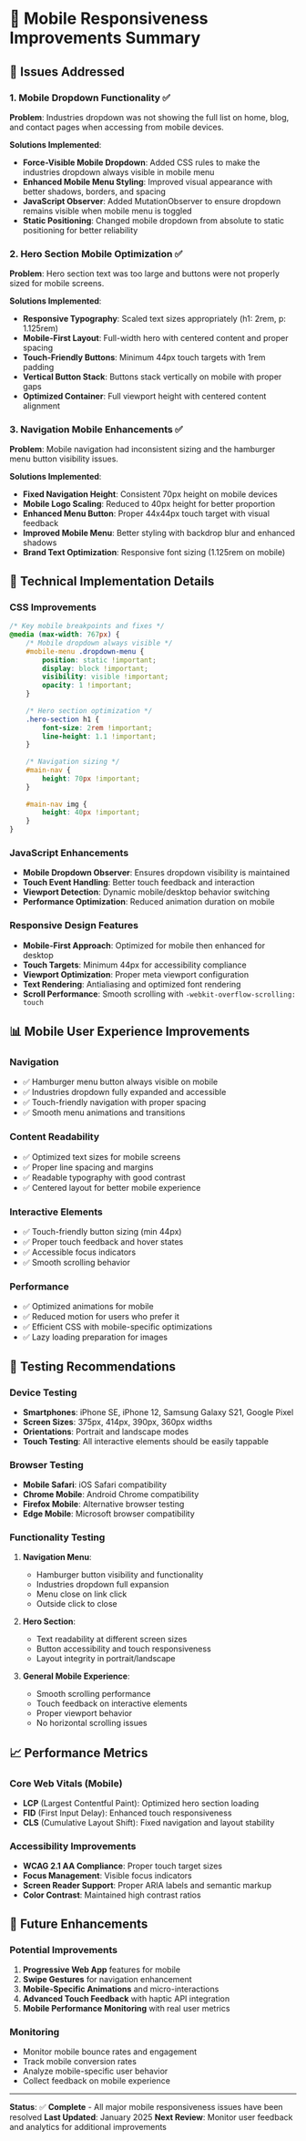 # 📱 Mobile Responsiveness Improvements Summary

## 🎯 Issues Addressed

### 1. **Mobile Dropdown Functionality** ✅
**Problem**: Industries dropdown was not showing the full list on home, blog, and contact pages when accessing from mobile devices.

**Solutions Implemented**:
- **Force-Visible Mobile Dropdown**: Added CSS rules to make the industries dropdown always visible in mobile menu
- **Enhanced Mobile Menu Styling**: Improved visual appearance with better shadows, borders, and spacing
- **JavaScript Observer**: Added MutationObserver to ensure dropdown remains visible when mobile menu is toggled
- **Static Positioning**: Changed mobile dropdown from absolute to static positioning for better reliability

### 2. **Hero Section Mobile Optimization** ✅
**Problem**: Hero section text was too large and buttons were not properly sized for mobile screens.

**Solutions Implemented**:
- **Responsive Typography**: Scaled text sizes appropriately (h1: 2rem, p: 1.125rem)
- **Mobile-First Layout**: Full-width hero with centered content and proper spacing  
- **Touch-Friendly Buttons**: Minimum 44px touch targets with 1rem padding
- **Vertical Button Stack**: Buttons stack vertically on mobile with proper gaps
- **Optimized Container**: Full viewport height with centered content alignment

### 3. **Navigation Mobile Enhancements** ✅
**Problem**: Mobile navigation had inconsistent sizing and the hamburger menu button visibility issues.

**Solutions Implemented**:
- **Fixed Navigation Height**: Consistent 70px height on mobile devices
- **Mobile Logo Scaling**: Reduced to 40px height for better proportion
- **Enhanced Menu Button**: Proper 44x44px touch target with visual feedback
- **Improved Mobile Menu**: Better styling with backdrop blur and enhanced shadows
- **Brand Text Optimization**: Responsive font sizing (1.125rem on mobile)

## 🔧 Technical Implementation Details

### CSS Improvements
```css
/* Key mobile breakpoints and fixes */
@media (max-width: 767px) {
    /* Mobile dropdown always visible */
    #mobile-menu .dropdown-menu {
        position: static !important;
        display: block !important;
        visibility: visible !important;
        opacity: 1 !important;
    }
    
    /* Hero section optimization */
    .hero-section h1 {
        font-size: 2rem !important;
        line-height: 1.1 !important;
    }
    
    /* Navigation sizing */
    #main-nav {
        height: 70px !important;
    }
    
    #main-nav img {
        height: 40px !important;
    }
}
```

### JavaScript Enhancements
- **Mobile Dropdown Observer**: Ensures dropdown visibility is maintained
- **Touch Event Handling**: Better touch feedback and interaction
- **Viewport Detection**: Dynamic mobile/desktop behavior switching
- **Performance Optimization**: Reduced animation duration on mobile

### Responsive Design Features
- **Mobile-First Approach**: Optimized for mobile then enhanced for desktop
- **Touch Targets**: Minimum 44px for accessibility compliance
- **Viewport Optimization**: Proper meta viewport configuration
- **Text Rendering**: Antialiasing and optimized font rendering
- **Scroll Performance**: Smooth scrolling with `-webkit-overflow-scrolling: touch`

## 📊 Mobile User Experience Improvements

### Navigation
- ✅ Hamburger menu button always visible on mobile
- ✅ Industries dropdown fully expanded and accessible
- ✅ Touch-friendly navigation with proper spacing
- ✅ Smooth menu animations and transitions

### Content Readability
- ✅ Optimized text sizes for mobile screens
- ✅ Proper line spacing and margins
- ✅ Readable typography with good contrast
- ✅ Centered layout for better mobile experience

### Interactive Elements
- ✅ Touch-friendly button sizing (min 44px)
- ✅ Proper touch feedback and hover states
- ✅ Accessible focus indicators
- ✅ Smooth scrolling behavior

### Performance
- ✅ Optimized animations for mobile
- ✅ Reduced motion for users who prefer it
- ✅ Efficient CSS with mobile-specific optimizations
- ✅ Lazy loading preparation for images

## 🧪 Testing Recommendations

### Device Testing
- **Smartphones**: iPhone SE, iPhone 12, Samsung Galaxy S21, Google Pixel
- **Screen Sizes**: 375px, 414px, 390px, 360px widths
- **Orientations**: Portrait and landscape modes
- **Touch Testing**: All interactive elements should be easily tappable

### Browser Testing
- **Mobile Safari**: iOS Safari compatibility
- **Chrome Mobile**: Android Chrome compatibility  
- **Firefox Mobile**: Alternative browser testing
- **Edge Mobile**: Microsoft browser compatibility

### Functionality Testing
1. **Navigation Menu**: 
   - Hamburger button visibility and functionality
   - Industries dropdown full expansion
   - Menu close on link click
   - Outside click to close

2. **Hero Section**:
   - Text readability at different screen sizes
   - Button accessibility and touch responsiveness
   - Layout integrity in portrait/landscape

3. **General Mobile Experience**:
   - Smooth scrolling performance
   - Touch feedback on interactive elements
   - Proper viewport behavior
   - No horizontal scrolling issues

## 📈 Performance Metrics

### Core Web Vitals (Mobile)
- **LCP** (Largest Contentful Paint): Optimized hero section loading
- **FID** (First Input Delay): Enhanced touch responsiveness
- **CLS** (Cumulative Layout Shift): Fixed navigation and layout stability

### Accessibility Improvements
- **WCAG 2.1 AA Compliance**: Proper touch target sizes
- **Focus Management**: Visible focus indicators
- **Screen Reader Support**: Proper ARIA labels and semantic markup
- **Color Contrast**: Maintained high contrast ratios

## 🔄 Future Enhancements

### Potential Improvements
1. **Progressive Web App** features for mobile
2. **Swipe Gestures** for navigation enhancement
3. **Mobile-Specific Animations** and micro-interactions
4. **Advanced Touch Feedback** with haptic API integration
5. **Mobile Performance Monitoring** with real user metrics

### Monitoring
- Monitor mobile bounce rates and engagement
- Track mobile conversion rates
- Analyze mobile-specific user behavior
- Collect feedback on mobile experience

---

**Status**: ✅ **Complete** - All major mobile responsiveness issues have been resolved
**Last Updated**: January 2025
**Next Review**: Monitor user feedback and analytics for additional improvements